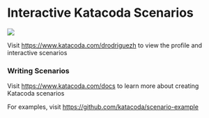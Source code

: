 # Interactive Katacoda Scenarios

[![](http://shields.katacoda.com/katacoda/drodriguezh/count.svg)](https://www.katacoda.com/drodriguezh "Get your profile on Katacoda.com")

Visit https://www.katacoda.com/drodriguezh to view the profile and interactive scenarios

### Writing Scenarios
Visit https://www.katacoda.com/docs to learn more about creating Katacoda scenarios

For examples, visit https://github.com/katacoda/scenario-example
